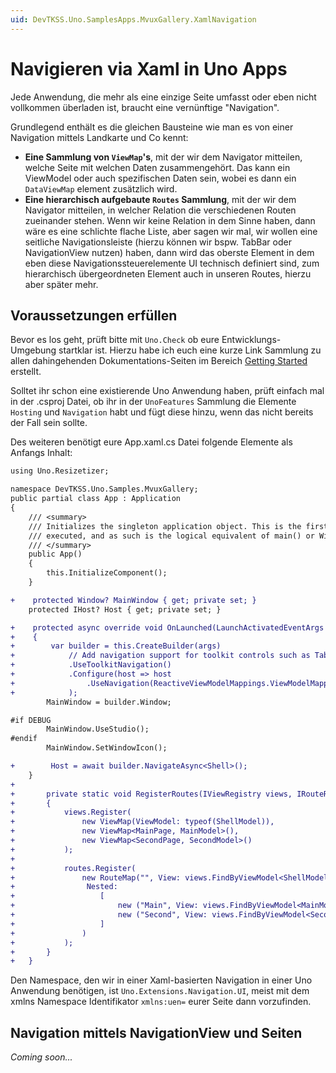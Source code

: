 ```yaml
---
uid: DevTKSS.Uno.SamplesApps.MvuxGallery.XamlNavigation
---
```

# Navigieren via Xaml in Uno Apps

Jede Anwendung, die mehr als eine einzige Seite umfasst oder eben nicht vollkommen überladen ist, braucht eine vernünftige "Navigation".

Grundlegend enthält es die gleichen Bausteine wie man es von einer Navigation mittels Landkarte und Co kennt:

- **Eine Sammlung von `ViewMap`'s**, mit der wir dem Navigator mitteilen, welche Seite mit welchen Daten zusammengehört. Das kann ein ViewModel oder auch spezifischen Daten sein, wobei es dann ein `DataViewMap` element zusätzlich wird.
- **Eine hierarchisch aufgebaute `Routes` Sammlung**, mit der wir dem Navigator mitteilen, in welcher Relation die verschiedenen Routen zueinander stehen. Wenn wir keine Relation in dem Sinne haben, dann wäre es eine schlichte flache Liste, aber sagen wir mal, wir wollen eine seitliche Navigationsleiste (hierzu können wir bspw. TabBar oder NavigationView nutzen) haben, dann wird das oberste Element in dem eben diese Navigationssteuerelemente UI technisch definiert sind, zum hierarchisch übergeordneten Element auch in unseren Routes, hierzu aber später mehr.

## Voraussetzungen erfüllen

Bevor es los geht, prüft bitte mit `Uno.Check` ob eure Entwicklungs-Umgebung startklar ist. Hierzu habe ich euch eine kurze Link Sammlung zu allen dahingehenden Dokumentations-Seiten im Bereich [Getting Started](../getting-started.md) erstellt.

Solltet ihr schon eine existierende Uno Anwendung haben, prüft einfach mal in der .csproj Datei, ob ihr in der `UnoFeatures` Sammlung die Elemente `Hosting` und `Navigation` habt und fügt diese hinzu, wenn das nicht bereits der Fall sein sollte.

Des weiteren benötigt eure App.xaml.cs Datei folgende Elemente als Anfangs Inhalt:

<!--![code-csharp[](../../../src/DevTKSS.Uno.Samples.MvuxGallery/App.xaml.cs?highlight=L19-L23,L96,L110,L113-L115,L124-L130)] TODO: uncomment as soon as the docs are DocFx generated-->
```diff
using Uno.Resizetizer;

namespace DevTKSS.Uno.Samples.MvuxGallery;
public partial class App : Application
{
    /// <summary>
    /// Initializes the singleton application object. This is the first line of authored code
    /// executed, and as such is the logical equivalent of main() or WinMain().
    /// </summary>
    public App()
    {
        this.InitializeComponent();
    }

+    protected Window? MainWindow { get; private set; }
    protected IHost? Host { get; private set; }

+    protected async override void OnLaunched(LaunchActivatedEventArgs args)
+    {
+        var builder = this.CreateBuilder(args)
+            // Add navigation support for toolkit controls such as TabBar and NavigationView
+            .UseToolkitNavigation()
+            .Configure(host => host
+                .UseNavigation(ReactiveViewModelMappings.ViewModelMappings, RegisterRoutes)
+            );
        MainWindow = builder.Window;

#if DEBUG
        MainWindow.UseStudio();
#endif
        MainWindow.SetWindowIcon();

+        Host = await builder.NavigateAsync<Shell>();
    }
+
+       private static void RegisterRoutes(IViewRegistry views, IRouteRegistry routes)
+       {
+           views.Register(
+               new ViewMap(ViewModel: typeof(ShellModel)),
+               new ViewMap<MainPage, MainModel>(),
+               new ViewMap<SecondPage, SecondModel>()
+           );
+
+           routes.Register(
+               new RouteMap("", View: views.FindByViewModel<ShellModel>(),
+                Nested:
+                   [
+                       new ("Main", View: views.FindByViewModel<MainModel>(), IsDefault:true),
+                       new ("Second", View: views.FindByViewModel<SecondModel>()),
+                   ]
+               )
+           );
+       }
+   }

```

Den Namespace, den wir in einer Xaml-basierten Navigation in einer Uno Anwendung benötigen, ist `Uno.Extensions.Navigation.UI`, meist mit dem xmlns Namespace Identifikator `xmlns:uen=` eurer Seite dann vorzufinden.

## Navigation mittels NavigationView und Seiten

*Coming soon...*
<!-- [!Video [How-To-Uno-XamlNavigation](../images/How-To-Uno-XamlNavigation.mp4)] -->
